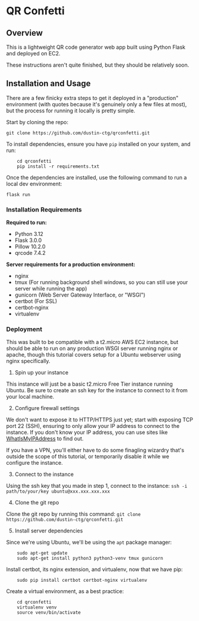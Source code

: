 # QR Confetti

## Overview

This is a lightweight QR code generator web app built using Python Flask and deployed on EC2.

These instructions aren't quite finished, but they should be relatively soon.

## Installation and Usage

There are a few finicky extra steps to get it deployed in a "production" environment (with quotes because it's genuinely only a few files at most), but the process for running it locally is pretty simple.

Start by cloning the repo:

```git clone https://github.com/dustin-ctg/qrconfetti.git```

To install dependencies, ensure you have `pip` installed on your system, and run:

```
    cd qrconfetti
    pip install -r requirements.txt
```

Once the dependencies are installed, use the following command to run a local dev environment:

```flask run```

### Installation Requirements

**Required to run:**

- Python 3.12 
- Flask 3.0.0
- Pillow 10.2.0
- qrcode 7.4.2

**Server requirements for a production environment:**

- nginx
- tmux (For running background shell windows, so you can still use your server while running the app)
- gunicorn (Web Server Gateway Interface, or "WSGI")
- certbot (For SSL)
- certbot-nginx
- virtualenv

### Deployment

This was built to be compatible with a t2.micro AWS EC2 instance, but should be able to run on any production WSGI server running nginx or apache, though this tutorial covers setup for a Ubuntu webserver using nginx specifically.

1. Spin up your instance

This instance will just be a basic t2.micro Free Tier instance running Ubuntu. Be sure to create an ssh key for the instance to connect to it from your local machine.

2. Configure firewall settings

We don't want to expose it to HTTP/HTTPS just yet; start with exposing TCP port 22 (SSH), ensuring to only allow your IP address to connect to the instance. If you don't know your IP address, you can use sites like [WhatIsMyIPAddress](https://whatismyipaddress.com/) to find out. 

If you have a VPN, you'll either have to do some finagling wizardry that's outside the scope of this tutorial, or temporarily disable it while we configure the instance.

3. Connect to the instance

Using the ssh key that you made in step 1, connect to the instance: `ssh -i path/to/your/key ubuntu@xxx.xxx.xxx.xxx`

4. Clone the git repo

Clone the git repo by running this command: `git clone https://github.com/dustin-ctg/qrconfetti.git`

5. Install server dependencies

Since we're using Ubuntu, we'll be using the `apt` package manager:

```
    sudo apt-get update
    sudo apt-get install python3 python3-venv tmux gunicorn
```

Install certbot, its nginx extension, and virtualenv, now that we have pip:

```
    sudo pip install certbot certbot-nginx virtualenv
```

Create a virtual environment, as a best practice:

```
    cd qrconfetti
    virtualenv venv
    source venv/bin/activate
```